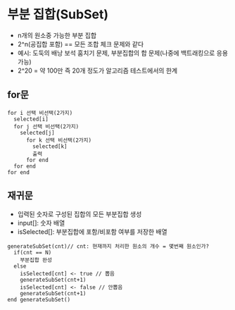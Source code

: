 # 부분 집합(SubSet)

- n개의 원소중 가능한 부분 집합
- 2^n(공집합 포함) == 모든 조합 체크 문제와 같다
- 예시: 도둑의 배낭 보석 훔치기 문제, 부분집합의 합 문제(나중에 백트래킹으로 응용가능)
- 2^20 = 약 100만 즉 20개 정도가 알고리즘 테스트에서의 한계

## for문

```
for i 선택 비선택(2가지)
  selected[i]
  for j 선택 비선택(2가지)
    selected[j]
      for k 선택 비선택(2가지)
        selected[k]
        출력
      for end
  for end
for end
```

## 재귀문

- 입력된 숫자로 구성된 집합의 모든 부분집합 생성
- input[]: 숫자 배열
- isSelected[]: 부분집합에 포함/비포함 여부를 저장한 배열

```
generateSubSet(cnt)// cnt: 현재까지 처리한 원소의 개수 = 몇번째 원소인가?
  if(cnt == N)
    부분집합 완성
  else
    isSelected[cnt] <- true // 뽑음
    generateSubSet(cnt+1)
    isSelected[cnt] <- false // 안뽑음
    generateSubSet(cnt+1)
end generateSubSet()
```
